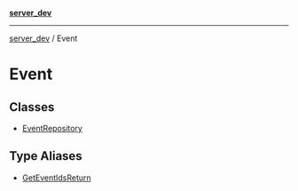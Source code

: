 [**server_dev**](../README.md)

***

[server_dev](../README.md) / Event

# Event

## Classes

- [EventRepository](classes/EventRepository.md)

## Type Aliases

- [GetEventIdsReturn](type-aliases/GetEventIdsReturn.md)
